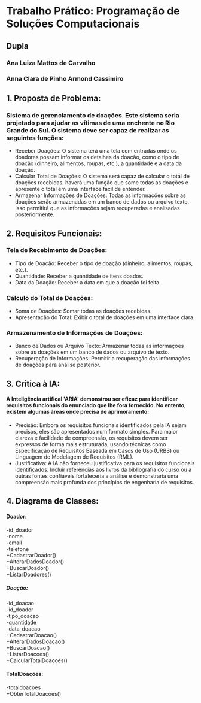 # Trabalho Prático: Programação de Soluções Computacionais  

## Dupla  
### Ana Luiza Mattos de Carvalho  
### Anna Clara de Pinho Armond Cassimiro

## 1. Proposta de Problema:
### Sistema de gerenciamento de doações. Este sistema seria projetado para **ajudar as vítimas de uma enchente** no Rio Grande do Sul. O sistema deve ser capaz de realizar as seguintes funções:  
- Receber Doações: O sistema terá uma tela com entradas onde os doadores possam informar os detalhes da doação, como o tipo de doação (dinheiro, alimentos, roupas, etc.), a quantidade e a data da doação.  
- Calcular Total de Doações: O sistema será capaz de calcular o total de doações recebidas. haverá uma função que some todas as doações e apresente o total em uma interface fácil de entender.  
- Armazenar Informações de Doações: Todas as informações sobre as doações serão armazenadas em um banco de dados ou arquivo texto. Isso permitirá que as informações sejam recuperadas e analisadas posteriormente.

## 2. Requisitos Funcionais:
### Tela de Recebimento de Doações:  
- Tipo de Doação: Receber o tipo de doação (dinheiro, alimentos, roupas, etc.).  
- Quantidade: Receber a quantidade de itens doados.  
- Data da Doação: Receber a data em que a doação foi feita.  
### Cálculo do Total de Doações:  
- Soma de Doações: Somar todas as doações recebidas.  
- Apresentação do Total: Exibir o total de doações em uma interface clara.  
### Armazenamento de Informações de Doações:  
- Banco de Dados ou Arquivo Texto: Armazenar todas as informações sobre as doações em um banco de dados ou arquivo de texto.  
- Recuperação de Informações: Permitir a recuperação das informações de doações para análise posterior.

## 3. Critica à IA:  
#### A Inteligência artifical 'ARIA' demonstrou ser eficaz para identificar requisitos funcionais do enunciado que lhe fora fornecido. No entento, existem algumas áreas onde precisa de aprimoramento:  
- Precisão: Embora os requisitos funcionais identificados pela IA sejam precisos, eles são apresentados num formato simples. Para maior clareza e facilidade de compreensão, os requisitos devem ser expressos de forma mais estruturada, usando técnicas como Especificação de Requisitos Baseada em Casos de Uso (URBS) ou Linguagem de Modelagem de Requisitos (RML).
- Justificativa: A IA não forneceu justificativa para os requisitos funcionais identificados. Incluir referências aos livros da bibliografia do curso ou a outras fontes confiáveis fortaleceria a análise e demonstraria uma compreensão mais profunda dos princípios de engenharia de requisitos.

## 4. Diagrama de Classes:  
#### Doador:  
-id_doador    
-nome    
-email    
-telefone  
+CadastrarDoador()  
+AlterarDadosDoador()  
+BuscarDoador()  
+ListarDoadores()  
   
 ##### Doação:             
-id_doacao            
-id_doador        
-tipo_doacao             
-quantidade         
-data_doacao          
+CadastrarDoacao()        
+AlterarDadosDoacao()   
+BuscarDoacao()         
+ListarDoacoes()        
+CalcularTotalDoacoes()  

#### TotalDoações:  
-totaldoacoes  
+ObterTotalDoacoes()  



